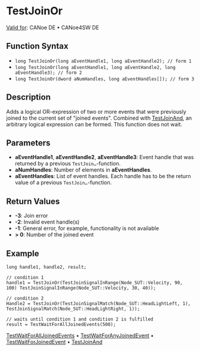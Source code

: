 # TestJoinOr

[Valid for](../../../Shared/FeatureAvailability.md): CANoe DE • CANoe4SW DE

## Function Syntax

- `long TestJoinOr(long aEventHandle1, long aEventHandle2); // form 1`
- `long TestJoinOr(long aEventHandle1, long aEventHandle2, long aEventHandle3); // form 2`
- `long TestJoinOr(dword aNumHandles, long aEventHandles[]); // form 3`

## Description

Adds a logical OR-expression of two or more events that were previously joined to the current set of "joined events". Combined with [TestJoinAnd](CAPLfunctionTestJoinAnd.md), an arbitrary logical expression can be formed. This function does not wait.

## Parameters

- **aEventHandle1**, **aEventHandle2**, **aEventHandle3**: Event handle that was returned by a previous `TestJoin…`-function.
- **aNumHandles**: Number of elements in **aEventHandles**.
- **aEventHandles**: List of event handles. Each handle has to be the return value of a previous `TestJoin…`-function.

## Return Values

- **-3**: Join error
- **-2**: Invalid event handle(s)
- **-1**: General error, for example, functionality is not available
- **\> 0**: Number of the joined event

## Example

```plaintext
long handle1, handle2, result;

// condition 1
handle1 = TestJoinOr(TestJoinSignalInRange(Node_SUT::Velocity, 90, 100) TestJoinSignalInRange(Node_SUT::Velocity, 30, 40));

// condition 2
Handle2 = TestJoinOr(TestJoinSignalMatch(Node_SUT::HeadLightLeft, 1), TestJoinSignalMatch(Node_SUT::HeadLightRight, 1));

// waits until condition 1 and condition 2 is fulfilled
result = TestWaitForAllJoinedEvents(500);
```

[TestWaitForAllJoinedEvents](CAPLfunctionTestWaitForAllJoinedEvents.md) • [TestWaitForAnyJoinedEvent](CAPLfunctionTestWaitForAnyJoinedEvent.md) • [TestWaitForJoinedEvent](CAPLfunctionTestWaitForJoinedEvent.md) • [TestJoinAnd](CAPLfunctionTestJoinAnd.md)
